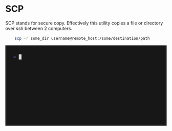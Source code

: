 # SCP

SCP stands for secure copy.
Effectively this utility copies a file or directory over ssh between 2 computers.


```bash
	scp -r some_dir username@remote_host:/some/destination/path
```

![scp demo](/assets/gifs/scp.gif)

